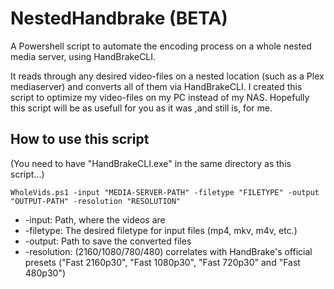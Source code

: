 # NestedHandbrake (BETA)
A Powershell script to automate the encoding process on a whole nested media server, using HandBrakeCLI.

It reads through any desired video-files on a nested location (such as a Plex mediaserver) and converts all of them via HandBrakeCLI. I created this script to optimize my video-files on my PC instead of my NAS. Hopefully this script will be as usefull for you as it was ,and still is, for me.

## How to use this script
(You need to have "HandBrakeCLI.exe" in the same directory as this script...)

`WholeVids.ps1 -input "MEDIA-SERVER-PATH" -filetype "FILETYPE" -output "OUTPUT-PATH" -resolution "RESOLUTION"`

* -input: Path, where the videos are
* -filetype: The desired filetype for input files (mp4, mkv, m4v, etc.)
* -output: Path to save the converted files
* -resolution: (2160/1080/780/480) correlates with HandBrake's official presets ("Fast 2160p30", "Fast 1080p30", "Fast 720p30" and "Fast 480p30")
